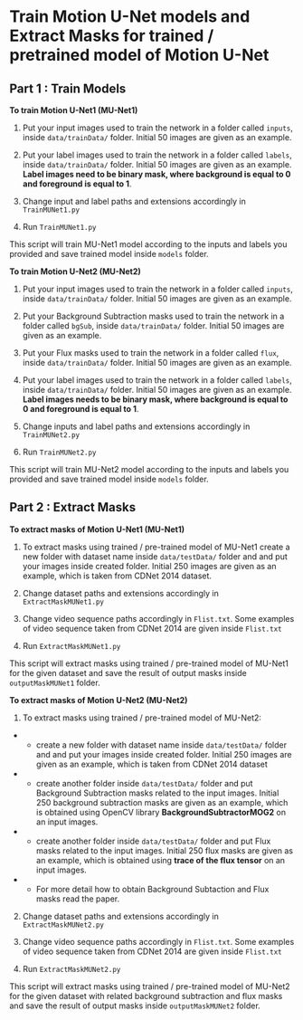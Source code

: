 # Train Motion U-Net models and Extract Masks for trained / pretrained model of Motion U-Net

## Part 1 : Train Models

**To train Motion U-Net1 (MU-Net1)**

1. Put your input images used to train the network in a folder called ```inputs```, inside ```data/trainData/``` folder. Initial 50 images are given as an example. 

2. Put your label images used to train the network in a folder called ```labels```, inside ```data/trainData/``` folder. Initial 50 images are given as an example. **Label images need to be binary mask, where background is equal to 0 and foreground is equal to 1**.

3. Change input and label paths and extensions accordingly in ```TrainMUNet1.py```

4. Run ```TrainMUNet1.py```

This script will train MU-Net1 model according to the inputs and labels you provided and save trained model inside ```models``` folder.

**To train Motion U-Net2 (MU-Net2)**

1. Put your input images used to train the network in a folder called ```inputs```, inside ```data/trainData/``` folder. Initial 50 images are given as an example. 

2. Put your Background Subtraction masks used to train the network in a folder called ```bgSub```, inside ```data/trainData/``` folder. Initial 50 images are given as an example. 

3. Put your Flux masks used to train the network in a folder called ```flux```, inside ```data/trainData/``` folder. Initial 50 images are given as an example. 

4. Put your label images used to train the network in a folder called ```labels```, inside ```data/trainData/``` folder. Initial 50 images are given as an example. **Label images needs to be binary mask, where background is equal to 0 and foreground is equal to 1**.

3. Change inputs and label paths and extensions accordingly in ```TrainMUNet2.py```

4. Run ```TrainMUNet2.py```

This script will train MU-Net2 model according to the inputs and labels you provided and save trained model inside ```models``` folder.

## Part 2 : Extract Masks

**To extract masks of Motion U-Net1 (MU-Net1)**

1. To extract masks using trained / pre-trained model of MU-Net1 create a new folder with dataset name inside ```data/testData/``` folder and and put your images inside created folder. Initial 250 images are given as an example, which is taken from CDNet 2014 dataset.

2. Change dataset paths and extensions accordingly in ```ExtractMaskMUNet1.py```

3. Change video sequence paths accordingly in ```Flist.txt```. Some examples of video sequence taken from CDNet 2014 are given inside  ```Flist.txt```

4. Run ```ExtractMaskMUNet1.py```

This script will extract masks using trained / pre-trained model of MU-Net1 for the given dataset and save the result of output masks inside ```outputMaskMUNet1``` folder.

**To extract masks of Motion U-Net2 (MU-Net2)**

1. To extract masks using trained / pre-trained model of MU-Net2:

* * create a new folder with dataset name inside ```data/testData/``` folder and and put your images inside created folder. Initial 250 images are given as an example, which is taken from CDNet 2014 dataset

* * create another folder inside ```data/testData/``` folder and put Background Subtraction masks related to the input images. Initial 250 background subtraction masks are given as an example, which is obtained using OpenCV library **BackgroundSubtractorMOG2** on an input images. 

* * create another folder inside ```data/testData/``` folder and put Flux masks related to the input images. Initial 250 flux masks are given as an example, which is obtained using **trace of the flux tensor** on an input images.

* * For more detail how to obtain Background Subtaction and Flux masks read the paper.  

2. Change dataset paths and extensions accordingly in ```ExtractMaskMUNet2.py```

3. Change video sequence paths accordingly in ```Flist.txt```. Some examples of video sequence taken from CDNet 2014 are given inside  ```Flist.txt```

4. Run ```ExtractMaskMUNet2.py```

This script will extract masks using trained / pre-trained model of MU-Net2 for the given dataset with related background subtraction and flux masks and save the result of output masks inside ```outputMaskMUNet2``` folder.